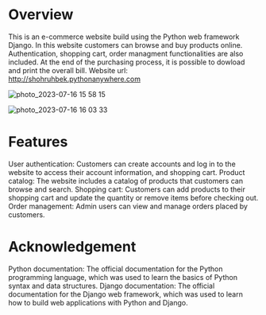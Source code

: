 # Overview
This is an e-commerce website build using the Python web framework Django. In this website customers can browse and buy products online. 
Authentication, shopping cart, order managment functionalities are also included. At the end of the purchasing process, it is possible to dowload and print the overall bill.
Website url: http://shohruhbek.pythonanywhere.com

![photo_2023-07-16 15 58 15](https://github.com/MurotovichSh/Django-ecom/assets/124291194/267d13f0-34ab-4662-8181-20e536af0662)

![photo_2023-07-16 16 03 33](https://github.com/MurotovichSh/Django-ecom/assets/124291194/387b4b81-a3c5-4fdc-bc0c-6d06e3e7b69c)
# Features 
User authentication: Customers can create accounts and log in to the website to access their account information, and shopping cart.
Product catalog: The website includes a catalog of products that customers can browse and search.
Shopping cart: Customers can add products to their shopping cart and update the quantity or remove items before checking out.
Order management: Admin users can view and manage orders placed by customers.
# Acknowledgement
Python documentation: The official documentation for the Python programming language, which was used to learn the basics of Python syntax and data structures.
Django documentation: The official documentation for the Django web framework, which was used to learn how to build web applications with Python and Django.

